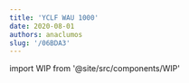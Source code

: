 ```yaml
---
title: 'YCLF WAU 1000'
date: 2020-08-01
authors: anaclumos
slug: '/06BDA3'
---
```


import WIP from '@site/src/components/WIP'

<WIP state="translating" />
